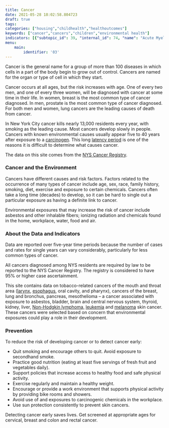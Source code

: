 ```yaml
---
title: Cancer
date: 2021-05-28 18:02:58.804723
draft: true
tags: 
categories: ["housing","childhealth","healthoutcomes"]
keywords: ["cancer","cancers","children","environmental health"]
indicators: [{"subtopic_id": 39, "internal_id": 74, "name": "Acute Myeloid Leukemia", "URL": "https://a816-dohbesp.nyc.gov/IndicatorPublic/VisualizationData.aspx?id=74,719b87,39,Summarize"}, {"subtopic_id": 39, "internal_id": 2096, "name": "Bladder Cancer", "URL": "https://a816-dohbesp.nyc.gov/IndicatorPublic/VisualizationData.aspx?id=2096,719b87,39,Summarize"}, {"subtopic_id": 39, "internal_id": 66, "name": "Brain and Other Nervous System Cancer", "URL": "https://a816-dohbesp.nyc.gov/IndicatorPublic/VisualizationData.aspx?id=66,719b87,39,Summarize"}, {"subtopic_id": 39, "internal_id": 60, "name": "Breast Cancer in Females", "URL": "https://a816-dohbesp.nyc.gov/IndicatorPublic/VisualizationData.aspx?id=60,719b87,39,Summarize"}, {"subtopic_id": 39, "internal_id": 770, "name": "Chronic Lymphocytic Leukemia", "URL": "https://a816-dohbesp.nyc.gov/IndicatorPublic/VisualizationData.aspx?id=770,719b87,39,Summarize"}, {"subtopic_id": 39, "internal_id": 2077, "name": "Esophageal Cancer", "URL": "https://a816-dohbesp.nyc.gov/IndicatorPublic/VisualizationData.aspx?id=2077,719b87,39,Summarize"}, {"subtopic_id": 39, "internal_id": 2087, "name": "Kidney and Renal Pelvis Cancer", "URL": "https://a816-dohbesp.nyc.gov/IndicatorPublic/VisualizationData.aspx?id=2087,719b87,39,Summarize"}, {"subtopic_id": 39, "internal_id": 2088, "name": "Larynx Cancer", "URL": "https://a816-dohbesp.nyc.gov/IndicatorPublic/VisualizationData.aspx?id=2088,719b87,39,Summarize"}, {"subtopic_id": 39, "internal_id": 73, "name": "Leukemia", "URL": "https://a816-dohbesp.nyc.gov/IndicatorPublic/VisualizationData.aspx?id=73,719b87,39,Summarize"}, {"subtopic_id": 39, "internal_id": 2089, "name": "Liver and Intrahepatic Bile Duct Cancer", "URL": "https://a816-dohbesp.nyc.gov/IndicatorPublic/VisualizationData.aspx?id=2089,719b87,39,Summarize"}, {"subtopic_id": 39, "internal_id": 63, "name": "Lung and Bronchus Cancer", "URL": "https://a816-dohbesp.nyc.gov/IndicatorPublic/VisualizationData.aspx?id=63,719b87,39,Summarize"}, {"subtopic_id": 39, "internal_id": 2090, "name": "Melanoma of the Skin", "URL": "https://a816-dohbesp.nyc.gov/IndicatorPublic/VisualizationData.aspx?id=2090,719b87,39,Summarize"}, {"subtopic_id": 39, "internal_id": 2095, "name": "Mesothelioma", "URL": "https://a816-dohbesp.nyc.gov/IndicatorPublic/VisualizationData.aspx?id=2095,719b87,39,Summarize"}, {"subtopic_id": 39, "internal_id": 71, "name": "Non-Hodgkin's Lymphomas", "URL": "https://a816-dohbesp.nyc.gov/IndicatorPublic/VisualizationData.aspx?id=71,719b87,39,Summarize"}, {"subtopic_id": 39, "internal_id": 2091, "name": "Oral Cavity and Pharynx Cancer", "URL": "https://a816-dohbesp.nyc.gov/IndicatorPublic/VisualizationData.aspx?id=2091,719b87,39,Summarize"}, {"subtopic_id": 39, "internal_id": 64, "name": "Pancreatic Cancer", "URL": "https://a816-dohbesp.nyc.gov/IndicatorPublic/VisualizationData.aspx?id=64,719b87,39,Summarize"}, {"subtopic_id": 39, "internal_id": 690, "name": "Thyroid Cancer", "URL": "https://a816-dohbesp.nyc.gov/IndicatorPublic/VisualizationData.aspx?id=690,719b87,39,Summarize"}]
menu:
    main:
        identifier: '03'
---
```


Cancer is the general name for a group of more than 100 diseases in which cells in a part of the body begin to grow out of control. Cancers are named for the organ or type of cell in which they start.

Cancer occurs at all ages, but the risk increases with age. One of every two men, and one of every three women, will be diagnosed with cancer at some time in their life. In women, breast is the most common type of cancer diagnosed. In men, prostate is the most common type of cancer diagnosed. For both men and women, lung cancers are the leading causes of death from cancer.

In New York City cancer kills nearly 13,000 residents every year, with smoking as the leading cause. Most cancers develop slowly in people. Cancers with known environmental causes usually appear five to 40 years after exposure to a [carcinogen](http://a816-dohbesp.nyc.gov/IndicatorPublic/Glossary.aspx#Carcinogen). This long [latency period](http://a816-dohbesp.nyc.gov/IndicatorPublic/Glossary.aspx#Latency_period) is one of the reasons it is difficult to determine what causes cancer.

The data on this site comes from the [NYS Cancer Registry](http://a816-dohbesp.nyc.gov/IndicatorPublic/Glossary.aspx#NYS_Cancer_Registry).

### Cancer and the Environment

Cancers have different causes and risk factors. Factors related to the occurrence of many types of cancer include age, sex, race, family history, smoking, diet, exercise and exposure to certain chemicals. Cancers often take a long time (decades) to develop, so it can be hard to single out a particular exposure as having a definite link to cancer.  
  
Environmental exposures that may increase the risk of cancer include asbestos and other inhalable fibers; ionizing radiation and chemicals found in the home, workplace, water, food and air.

### About the Data and Indicators

Data are reported over five-year time periods because the number of cases and rates for single years can vary considerably, particularly for less common types of cancer.  
  
All cancers diagnosed among NYS residents are required by law to be reported to the NYS Cancer Registry. The registry is considered to have 95% or higher case ascertainment.  
  
This site contains data on tobacco-related cancers of the mouth and throat area ([larynx](http://a816-dohbesp.nyc.gov/IndicatorPublic/Glossary.aspx#Larynx_Cancer),  [esophagus](http://a816-dohbesp.nyc.gov/IndicatorPublic/Glossary.aspx#Esophagus_Cancer), oral cavity, and pharynx), cancers of the breast, lung and bronchus, pancreas, mesothelioma – a cancer associated with exposure to asbestos, bladder, brain and central nervous system, thyroid, kidney, liver, [Non-Hodgkin lymphoma,](http://a816-dohbesp.nyc.gov/IndicatorPublic/Glossary.aspx#Non_Hodgkin_lymphoma) [leukemia](http://a816-dohbesp.nyc.gov/IndicatorPublic/Glossary.aspx#Leukemia) and [melanoma](http://a816-dohbesp.nyc.gov/IndicatorPublic/Glossary.aspx#Melanoma) skin cancer. These cancers were selected based on concern that environmental exposures could play a role in their development.

### Prevention

To reduce the risk of developing cancer or to detect cancer early:

* Quit smoking and encourage others to quit. Avoid exposure to secondhand smoke.
* Practice good nutrition (eating at least five servings of fresh fruit and vegetables daily).
* Support policies that increase access to healthy food and safe physical activity.
* Exercise regularly and maintain a healthy weight.
* Encourage or provide a work environment that supports physical activity by providing bike rooms and showers.
* Avoid use of and exposures to carcinogenic chemicals in the workplace.
* Use sun protection consistently to prevent skin cancers.

Detecting cancer early saves lives. Get screened at appropriate ages for cervical, breast and colon and rectal cancer. 